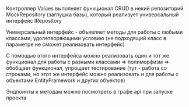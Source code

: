 ﻿Контроллер Values выполняет функционал CRUD в некий репозиторий MockRepository (заглушка базы), который реализует универсальный интерфейс IRepository
 
 Универсальный интерфейс - объявляет методы для работы с любыми классами, удолетворяющими условию (не подходящий класс в параметре не сможет реализовать интерфейс)
 
 С помощью этого интерфейса можно реализовать один и тот же функционал для работы с разными классами => полиморфизм => обобщает функционал, упрощает тестирование
(тут - работа со строками, но этот же интерфейс можно реализовать и для работы с объектами EntityFramework и других объектов)

Эндпоинты к методам можно посмотреть в графе api при запуске проекта
